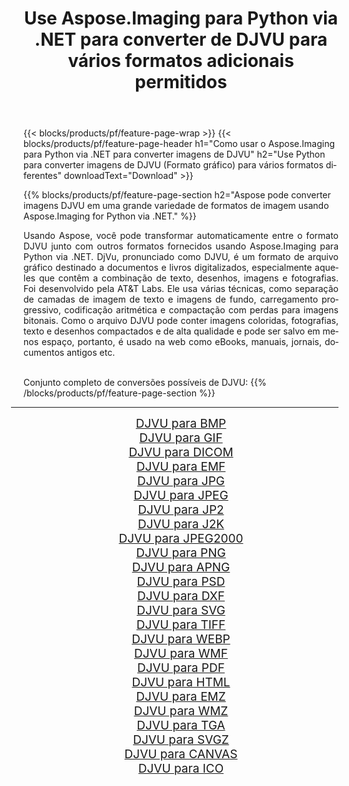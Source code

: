 ﻿---
title: Use Aspose.Imaging para Python via .NET para converter de DJVU para vários formatos adicionais permitidos 
weight: 3920
url: /pt/python-net/conversion/from/djvu/ 
lang: pt
langdirlevel: 2
locales: zh-hans,ja,it,ru,de,es,fr,nl,id,lt,pl,pt,vi,tr,ko,zh-hant,ar,hi,th,sv,cs,uk,he
description: Você pode transformar rapidamente de DJVU(Formato gráfico) em vários formatos usando Aspose.Imaging para Python via .NET.
---

{{< blocks/products/pf/feature-page-wrap >}}
{{< blocks/products/pf/feature-page-header h1="Como usar o Aspose.Imaging para Python via .NET para converter imagens de DJVU" h2="Use Python para converter imagens de DJVU (Formato gráfico) para vários formatos diferentes" downloadText="Download" >}}


{{% blocks/products/pf/feature-page-section  h2="Aspose pode converter imagens DJVU em uma grande variedade de formatos de imagem usando Aspose.Imaging for Python via .NET." %}}
<p align=justify>Usando Aspose, você pode transformar automaticamente entre o formato DJVU junto com outros formatos fornecidos usando Aspose.Imaging para Python via .NET. DjVu, pronunciado como DJVU, é um formato de arquivo gráfico destinado a documentos e livros digitalizados, especialmente aqueles que contêm a combinação de texto, desenhos, imagens e fotografias. Foi desenvolvido pela AT&T Labs. Ele usa várias técnicas, como separação de camadas de imagem de texto e imagens de fundo, carregamento progressivo, codificação aritmética e compactação com perdas para imagens bitonais. Como o arquivo DJVU pode conter imagens coloridas, fotografias, texto e desenhos compactados e de alta qualidade e pode ser salvo em menos espaço, portanto, é usado na web como eBooks, manuais, jornais, documentos antigos etc.</p>
<br/>
Conjunto completo de conversões possíveis de DJVU:
{{% /blocks/products/pf/feature-page-section %}}
<div class="container-fluid productfamilypage bg-gray">
    <div class="convertypes bg-gray agp-content section">
        <div class="container">
		<hr style="margin-left:-20px;"/>
		<div class="row other-converters" style="gap: 10px;font-size: 19px;text-align:center;">
		    <div class='col-md-2 other-converter remove-lp remove-rp'><a href="/imaging/pt/python-net/conversion/djvu-to-bmp/" style="padding:15px;">DJVU para BMP</a></div><div class='col-md-2 other-converter remove-lp remove-rp'><a href="/imaging/pt/python-net/conversion/djvu-to-gif/" style="padding:15px;">DJVU para GIF</a></div><div class='col-md-2 other-converter remove-lp remove-rp'><a href="/imaging/pt/python-net/conversion/djvu-to-dicom/" style="padding:15px;">DJVU para DICOM</a></div><div class='col-md-2 other-converter remove-lp remove-rp'><a href="/imaging/pt/python-net/conversion/djvu-to-emf/" style="padding:15px;">DJVU para EMF</a></div><div class='col-md-2 other-converter remove-lp remove-rp'><a href="/imaging/pt/python-net/conversion/djvu-to-jpg/" style="padding:15px;">DJVU para JPG</a></div><div class='col-md-2 other-converter remove-lp remove-rp'><a href="/imaging/pt/python-net/conversion/djvu-to-jpeg/" style="padding:15px;">DJVU para JPEG</a></div><div class='col-md-2 other-converter remove-lp remove-rp'><a href="/imaging/pt/python-net/conversion/djvu-to-jp2/" style="padding:15px;">DJVU para JP2</a></div><div class='col-md-2 other-converter remove-lp remove-rp'><a href="/imaging/pt/python-net/conversion/djvu-to-j2k/" style="padding:15px;">DJVU para J2K</a></div><div class='col-md-2 other-converter remove-lp remove-rp'><a href="/imaging/pt/python-net/conversion/djvu-to-jpeg2000/" style="padding:15px;">DJVU para JPEG2000</a></div><div class='col-md-2 other-converter remove-lp remove-rp'><a href="/imaging/pt/python-net/conversion/djvu-to-png/" style="padding:15px;">DJVU para PNG</a></div><div class='col-md-2 other-converter remove-lp remove-rp'><a href="/imaging/pt/python-net/conversion/djvu-to-apng/" style="padding:15px;">DJVU para APNG</a></div><div class='col-md-2 other-converter remove-lp remove-rp'><a href="/imaging/pt/python-net/conversion/djvu-to-psd/" style="padding:15px;">DJVU para PSD</a></div><div class='col-md-2 other-converter remove-lp remove-rp'><a href="/imaging/pt/python-net/conversion/djvu-to-dxf/" style="padding:15px;">DJVU para DXF</a></div><div class='col-md-2 other-converter remove-lp remove-rp'><a href="/imaging/pt/python-net/conversion/djvu-to-svg/" style="padding:15px;">DJVU para SVG</a></div><div class='col-md-2 other-converter remove-lp remove-rp'><a href="/imaging/pt/python-net/conversion/djvu-to-tiff/" style="padding:15px;">DJVU para TIFF</a></div><div class='col-md-2 other-converter remove-lp remove-rp'><a href="/imaging/pt/python-net/conversion/djvu-to-webp/" style="padding:15px;">DJVU para WEBP</a></div><div class='col-md-2 other-converter remove-lp remove-rp'><a href="/imaging/pt/python-net/conversion/djvu-to-wmf/" style="padding:15px;">DJVU para WMF</a></div><div class='col-md-2 other-converter remove-lp remove-rp'><a href="/imaging/pt/python-net/conversion/djvu-to-pdf/" style="padding:15px;">DJVU para PDF</a></div><div class='col-md-2 other-converter remove-lp remove-rp'><a href="/imaging/pt/python-net/conversion/djvu-to-html/" style="padding:15px;">DJVU para HTML</a></div><div class='col-md-2 other-converter remove-lp remove-rp'><a href="/imaging/pt/python-net/conversion/djvu-to-emz/" style="padding:15px;">DJVU para EMZ</a></div><div class='col-md-2 other-converter remove-lp remove-rp'><a href="/imaging/pt/python-net/conversion/djvu-to-wmz/" style="padding:15px;">DJVU para WMZ</a></div><div class='col-md-2 other-converter remove-lp remove-rp'><a href="/imaging/pt/python-net/conversion/djvu-to-tga/" style="padding:15px;">DJVU para TGA</a></div><div class='col-md-2 other-converter remove-lp remove-rp'><a href="/imaging/pt/python-net/conversion/djvu-to-svgz/" style="padding:15px;">DJVU para SVGZ</a></div><div class='col-md-2 other-converter remove-lp remove-rp'><a href="/imaging/pt/python-net/conversion/djvu-to-canvas/" style="padding:15px;">DJVU para CANVAS</a></div><div class='col-md-2 other-converter remove-lp remove-rp'><a href="/imaging/pt/python-net/conversion/djvu-to-ico/" style="padding:15px;">DJVU para ICO</a></div>
                </div>
        </div>
    </div>
</div>
<br/>

